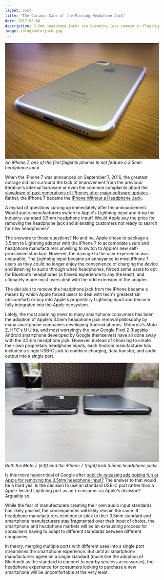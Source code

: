 ```yaml
---
layout: post
title: "The Curious Case of the Missing Headphone Jack"
date: 2017-08-04
description: 3.5mm headphone jacks are becoming less common in flagship smartphones. Could this be a turn for the worse or a necessary progression for the smartphone market?
image: /blog/motozjack.jpg
---
```

![iPhone 7 bottom view]( /blog/iphone7.jpg )*An iPhone 7, one of the first flagship phones to not feature a 3.5mm headphone input*

When the iPhone 7 was announced on September 7, 2016, the greatest outrage did not surround the lack of improvement from the previous iteration's
internal hardware or even the common complaints about the [slowdown of past generations of iPhones after major software updates](https://www.nytimes.com/2014/07/27/upshot/hold-the-phone-a-big-data-conundrum.html?_r=1).
Rather, the iPhone 7 became the [iPhone Without a Headphone Jack](https://www.apple.com/newsroom/2016/09/apple-introduces-iphone-7-iphone-7-plus/).

A myriad of questions sprung up immediately after the announcement. Would audio manufacturers switch to Apple's Lightning input
and drop the industry-standard 3.5mm headphone input? Would Apple pay the price for removing the headphone jack and alienating customers 
not ready to search for new headphones?

The answers to those questions? No and no. Apple chose to package a 3.5mm to Lightning adapter with the iPhone 7 to accomodate users and headphone manufacturers
unwilling to switch to Apple's new self-proclaimed standard. However, the damage to the user experience was uncurable. The Lightning input became an annoyance 
to most iPhone 7 users as they could no longer enjoy the convenience of charging the device and listening to audio through wired headphones, forced some users 
to opt for Bluetooth headphones (a flawed experience to say the least), and ultimately made most users deal with the odd extension of the adapter.

The decision to remove the headphone jack from the iPhone became a means by which Apple forced users to deal with tech's greatest sin (discomfort) or buy into 
Apple's proprietary Lightning input and become fully integrated into the Apple ecosystem.

Lately, the most alarming news to many smartphone consumers has been the adoption of Apple's 3.5mm headphone jack removal philosophy by many smartphone companies 
developing Android phones. Motorola's Moto Z, HTC's U Ultra, and [most worryingly the new Google Pixel 2](https://twitter.com/OnLeaks/status/890157163347406848) (flagship Android smartphone developed by Google themselves) have all done away with the 3.5mm headphone jack.
However, instead of choosing to create their own proprietary headphone inputs, each Android manufacturer has included a single USB-C jack to combine 
charging, data transfer, and audio output into a single port.

![Moto Z with no 3.5mm jack]( /blog/motozjack.jpg )*Both the Moto Z (left) and the iPhone 7 (right) lack 3.5mm headphone jacks*

Is this move hypocritical of Google after [publicly releasing ads poking fun at Apple for removing the 3.5mm headphone input?](https://youtu.be/Rykmwn0SMWU?t=43s) 
The answer to that would be a hard yes. Is the decision to use an standard USB-C port rather than a Apple-limited Lightning port as anti-consumer as Apple's decision? 
Arguably so.

While the fear of manufacturers creating their own audio input standards has likely passed, the consequences will likely remain the same. If headphone manufacturers continue 
to stick to their 3.5mm standard and smartphone manufacturers stay fragmented over their input of choice, the smartphone and headphone markets will 
be an exhausting process for consumers having to adapt to different standards between different companies.

In theory, merging multiple ports with different uses into a single port streamlines the smartphone experience. But until all smartphone manufacturers agree 
on a single standard (much like the adoption of Bluetooth as the standard to connect to nearby wireless accessories), the headphone experience for consumers 
looking to purchase a new smartphone will be uncomfortable at the very least.
